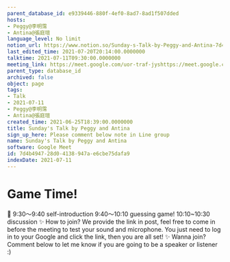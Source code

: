 ```yaml
---
parent_database_id: e9339446-880f-4ef0-8ad7-8ad1f507dded
hosts:
- Peggy@李明霈
- Antina@張庭瑄
language_level: No limit
notion_url: https://www.notion.so/Sunday-s-Talk-by-Peggy-and-Antina-7d4b494728d04138947ae6cbe75dafa9
last_edited_time: 2021-07-20T20:14:00.0000000
talktime: 2021-07-11T09:30:00.0000000
meeting_link: https://meet.google.com/uor-traf-jyshttps://meet.google.com/uor-traf-jys
parent_type: database_id
archived: false
object: page
tags:
- Talk
- 2021-07-11
- Peggy@李明霈
- Antina@張庭瑄
created_time: 2021-06-25T18:39:00.0000000
title: Sunday's Talk by Peggy and Antina
sign_up_here: Please comment below note in Line group
name: Sunday's Talk by Peggy and Antina
software: Google Meet
id: 7d4b4947-28d0-4138-947a-e6cbe75dafa9
indexDate: 2021-07-11
---
```



# Game Time!
📅
9:30～9:40 self-introduction
9:40～10:10 guessing game!
10:10~10:30 discussion
✨
How to join?
We provide the link in post, feel free to come in before the meeting to test your sound and microphone. You just need to log in to your Google and click the link, then you are all set!
✨
Wanna join?
Comment below to let me know if you are going to be a speaker or listener :)


